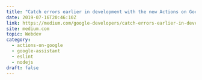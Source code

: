 ```yaml
---
title: "Catch errors earlier in development with the new Actions on Google linter"
date: 2019-07-16T20:46:10Z
link: https://medium.com/google-developers/catch-errors-earlier-in-development-with-the-new-actions-on-google-linter-acd04c526ad1?source=rss----2e5ce7f173a5---4&utm_medium=RSS&utm_source=hune
site: medium.com
topic: Webdev
category:
  - actions-on-google
  - google-assistant
  - eslint
  - nodejs
draft: false
---
```

